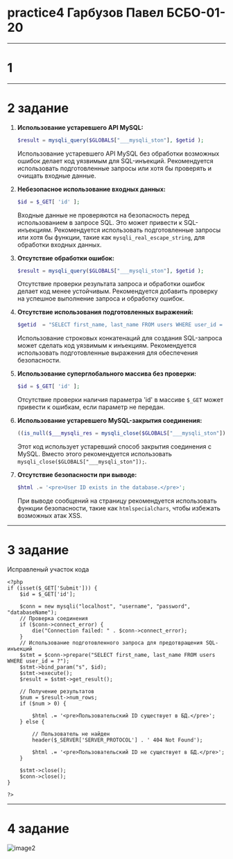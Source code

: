 # practice4 Гарбузов Павел БСБО-01-20
---
# 1
---
# 2 задание 
1. **Использование устаревшего API MySQL:**
   ```php
   $result = mysqli_query($GLOBALS["___mysqli_ston"], $getid );
   ```
   Использование устаревшего API MySQL без обработки возможных ошибок делает код уязвимым для SQL-инъекций. 
   Рекомендуется использовать подготовленные запросы или хотя бы проверять и очищать входные данные.

2. **Небезопасное использование входных данных:**
   ```php
   $id = $_GET[ 'id' ];
   ```
   Входные данные не проверяются на безопасность перед использованием в запросе SQL. Это может привести к SQL-инъекциям.
   Рекомендуется использовать подготовленные запросы или хотя бы функции, такие как `mysqli_real_escape_string`, для обработки входных данных.

3. **Отсутствие обработки ошибок:**
   ```php
   $result = mysqli_query($GLOBALS["___mysqli_ston"], $getid );
   ```
   Отсутствие проверки результата запроса и обработки ошибок делает код менее устойчивым.
   Рекомендуется добавить проверку на успешное выполнение запроса и обработку ошибок.

4. **Отсутствие использования подготовленных выражений:**
   ```php
   $getid  = "SELECT first_name, last_name FROM users WHERE user_id = '$id';";
   ```
   Использование строковых конкатенаций для создания SQL-запроса может сделать код уязвимым к инъекциям.
   Рекомендуется использовать подготовленные выражения для обеспечения безопасности.

5. **Использование суперглобального массива без проверки:**
   ```php
   $id = $_GET[ 'id' ];
   ```
   Отсутствие проверки наличия параметра 'id' в массиве `$_GET` может привести к ошибкам, если параметр не передан.

6. **Использование устаревшего MySQL-закрытия соединения:**
   ```php
   ((is_null($___mysqli_res = mysqli_close($GLOBALS["___mysqli_ston"]))) ? false : $___mysqli_res);
   ```
   Этот код использует устаревший способ закрытия соединения с MySQL. Вместо этого рекомендуется использовать `mysqli_close($GLOBALS["___mysqli_ston"]);`.

7. **Отсутствие безопасности при выводе:**
   ```php
   $html .= '<pre>User ID exists in the database.</pre>';
   ```
   При выводе сообщений на страницу рекомендуется использовать функции безопасности, такие как `htmlspecialchars`, чтобы избежать возможных атак XSS.
---
# 3 задание 
Исправленый участок кода 
```
<?php
if (isset($_GET['Submit'])) {
    $id = $_GET['id'];

    $conn = new mysqli("localhost", "username", "password", "databaseName");
    // Проверка соединения
    if ($conn->connect_error) {
        die("Connection failed: " . $conn->connect_error);
    }
    // Использование подготовленного запроса для предотвращения SQL-инъекций
    $stmt = $conn->prepare("SELECT first_name, last_name FROM users WHERE user_id = ?");
    $stmt->bind_param("s", $id);
    $stmt->execute();
    $result = $stmt->get_result();

    // Получение результатов
    $num = $result->num_rows;
    if ($num > 0) {
       
        $html .= '<pre>Пользовательский ID существует в БД.</pre>';
    } else {

        // Пользователь не найден
        header($_SERVER['SERVER_PROTOCOL'] . ' 404 Not Found');

        $html .= '<pre>Пользовательский ID не существует в БД.</pre>';
    }

    $stmt->close();
    $conn->close();
}

?>
```
---
# 4 задание 
![image2](https://github.com/PaulZtx/practice4/assets/36164890/91094e58-0894-46f4-b74f-6d69cc9de4a8) 
